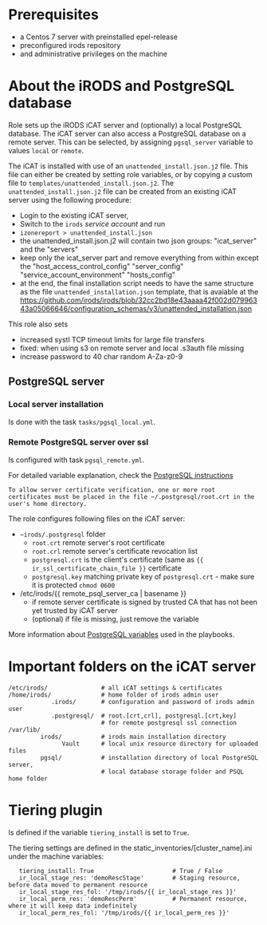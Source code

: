 # Prerequisites
 - a Centos 7 server with preinstalled epel-release
 - preconfigured irods repository
 - and administrative privileges on the machine

# About the iRODS and PostgreSQL database

Role sets up the iRODS iCAT server and (optionally) a local PostgreSQL database.
The iCAT server can also access a PostgreSQL database on a remote server. This
can be selected, by assigning `pgsql_server` variable to values `local` or
 `remote`.

The iCAT is installed with use of an `unattended_install.json.j2` file.
This file can either be created by setting role variables,
or by copying a custom file to `templates/unattended_install.json.j2`.
The `unattended_install.json.j2` file can be created from an existing iCAT server using the following procedure:
 - Login to the existing iCAT server,
 - Switch to the `irods` _service account_ and run
 - `izonereport > unattended_install.json`
- the unattended_install.json.j2 will contain two json groups: "icat_server" and
the "servers"
- keep only the icat_server part and remove everything from within except the
   "host_access_control_config"
   "server_config"
   "service_account_environment"
   "hosts_config"
- at the end, the final installation script needs to have the same structure as
  the file `unattended_installation.json` template, that is avaiable at the
  https://github.com/irods/irods/blob/32cc2bd18e43aaaa42f002d07996343a05066646/configuration_schemas/v3/unattended_installation.json

This role also sets
* increased systl TCP timeout limits for large file transfers
* fixed: when using s3 on remote server and local .s3auth file missing 
* increase password to 40 char random A-Za-z0-9

## PostgreSQL server 

### Local server installation

Is done with the task `tasks/pgsql_local.yml`.

### Remote PostgreSQL server over ssl

Is configured with task `pgsql_remote.yml`.

For detailed variable explanation, check the [PostgreSQL instructions](https://www.postgresql.org/docs/current/libpq-ssl.html)

`To allow server certificate verification, one or more root certificates must be
placed in the file ~/.postgresql/root.crt in the user's home directory.`

The role configures following files on the iCAT server:
  - `~irods/.postgresql` folder
    - `root.crt` remote server's root certificate
    - `root.crl` remote server's certificate revocation list
    - `postgresql.crt` is the client's certificate (same as `{{ ir_ssl_certificate_chain_file }}` certificate
    - `postgresql.key` matching private key of `postgresql.crt` - make sure it is protected `chmod 0600`
  - /etc/irods/{{ remote_psql_server_ca | basename }}
    - if remote server certificate is signed by trusted CA that has not been yet trusted by iCAT server
    - (optional) if file is missing, just remove the variable

More information about [PostgreSQL variables](https://jdbc.postgresql.org/documentation/head/ssl-client.html)
used in the playbooks.

# Important folders on the iCAT server

```
/etc/irods/               # all iCAT settings & certificates
/home/irods/              # home folder of irods admin user
            .irods/       # configuration and password of irods admin user
            .postgresql/  # root.[crt,crl], postgresql.[crt,key]
                          # for remote postgresql ssl connection
/var/lib/
         irods/           # irods main installation directory
               Vault      # local unix resource directory for uploaded files
         pgsql/           # installation directory of local PostgreSQL server,
                          # local database storage folder and PSQL home folder
```

# Tiering plugin

Is defined if the variable `tiering_install` is set to `True`. 

The tiering settings are defined in the static_inventories/[cluster_name].ini
under the machine variables:

```
   tiering_install: True                      # True / False
   ir_local_stage_res: 'demoRescStage'        # Staging resource, before data moved to permanent resource
   ir_local_stage_res_fol: '/tmp/irods/{{ ir_local_stage_res }}'
   ir_local_perm_res: 'demoRescPerm'          # Permanent resource, where it will keep data indefinitely
   ir_local_perm_res_fol: '/tmp/irods/{{ ir_local_perm_res }}'
```

